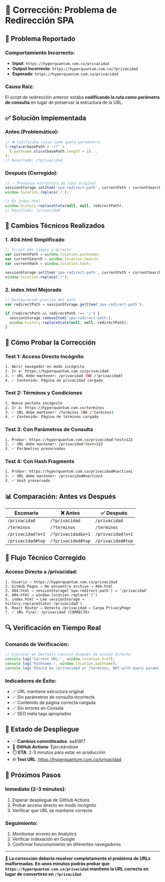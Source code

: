 # 🔧 Corrección: Problema de Redirección SPA

## 🚨 **Problema Reportado**

### **Comportamiento Incorrecto:**
- **Input**: `https://hyperquantum.com.co/privacidad`
- **Output Incorrecto**: `https://hyperquantum.com.co/?privacidad`
- **Esperado**: `https://hyperquantum.com.co/privacidad`

### **Causa Raíz:**
El script de redirección anterior estaba **codificando la ruta como parámetro de consulta** en lugar de preservar la estructura de la URL.

## ✅ **Solución Implementada**

### **Antes (Problemático):**
```javascript
// ❌ Codificaba rutas como query parameters
l.replace(basePath + '/?' + 
  l.pathname.slice(basePath.length + 1)...
);
// Resultado: /?privacidad
```

### **Después (Corregido):**
```javascript
// ✅ Preserva estructura de ruta original
sessionStorage.setItem('spa-redirect-path', currentPath + currentSearch + currentHash);
window.location.replace('/');

// En index.html:
window.history.replaceState(null, null, redirectPath);
// Resultado: /privacidad
```

## 🔧 **Cambios Técnicos Realizados**

### **1. 404.html Simplificado**
```javascript
// Script más limpio y directo
var currentPath = window.location.pathname;
var currentSearch = window.location.search;
var currentHash = window.location.hash;

sessionStorage.setItem('spa-redirect-path', currentPath + currentSearch + currentHash);
window.location.replace('/');
```

### **2. index.html Mejorado**
```javascript
// Restauración precisa del path
var redirectPath = sessionStorage.getItem('spa-redirect-path');

if (redirectPath && redirectPath !== '/') {
  sessionStorage.removeItem('spa-redirect-path');
  window.history.replaceState(null, null, redirectPath);
}
```

## 🧪 **Cómo Probar la Corrección**

### **Test 1: Acceso Directo Incógnito**
```bash
1. Abrir navegador en modo incógnito
2. Ir a: https://hyperquantum.com.co/privacidad
3. ✅ URL debe mantener: /privacidad (NO /?privacidad)
4. ✅ Contenido: Página de privacidad cargada
```

### **Test 2: Términos y Condiciones**
```bash
1. Nueva pestaña incógnito
2. Ir a: https://hyperquantum.com.co/terminos
3. ✅ URL debe mantener: /terminos (NO /?terminos)
4. ✅ Contenido: Página de términos cargada
```

### **Test 3: Con Parámetros de Consulta**
```bash
1. Probar: https://hyperquantum.com.co/privacidad?test=123
2. ✅ URL debe mantener: /privacidad?test=123
3. ✅ Parámetros preservados
```

### **Test 4: Con Hash Fragments**
```bash
1. Probar: https://hyperquantum.com.co/privacidad#section1
2. ✅ URL debe mantener: /privacidad#section1
3. ✅ Hash preservado
```

## 📊 **Comparación: Antes vs Después**

| Escenario | ❌ Antes | ✅ Después |
|-----------|----------|------------|
| `/privacidad` | `/?privacidad` | `/privacidad` |
| `/terminos` | `/?terminos` | `/terminos` |
| `/privacidad?x=1` | `/?privacidad&x=1` | `/privacidad?x=1` |
| `/privacidad#top` | `/?privacidad#top` | `/privacidad#top` |

## 🎯 **Flujo Técnico Corregido**

### **Acceso Directo a /privacidad:**
```
1. Usuario → https://hyperquantum.com.co/privacidad
2. GitHub Pages → No encuentra archivo → 404.html
3. 404.html → sessionStorage['spa-redirect-path'] = '/privacidad'
4. 404.html → window.location.replace('/')
5. index.html → Lee sessionStorage → history.replaceState('/privacidad')
6. React Router → Detecta /privacidad → Carga PrivacyPage
7. ✅ URL final: /privacidad (CORRECTO)
```

## 🔍 **Verificación en Tiempo Real**

### **Comando de Verificación:**
```javascript
// Ejecutar en DevTools Console después de acceso directo
console.log('Current URL:', window.location.href);
console.log('Pathname:', window.location.pathname);
console.log('Should be /privacidad or /terminos, NOT with query params');
```

### **Indicadores de Éxito:**
- ✅ URL mantiene estructura original
- ✅ Sin parámetros de consulta incorrects
- ✅ Contenido de página correcta cargada
- ✅ Sin errores en Console
- ✅ SEO meta tags apropiados

## 🚀 **Estado de Despliegue**

- ✅ **Cambios committeados**: aa418f7
- 🔄 **GitHub Actions**: Ejecutándose
- ⏱️ **ETA**: 2-3 minutos para estar en producción
- 🌐 **Test URL**: https://hyperquantum.com.co/privacidad

## 📝 **Próximos Pasos**

### **Inmediato (2-3 minutos):**
1. Esperar despliegue de GitHub Actions
2. Probar acceso directo en modo incógnito
3. Verificar que URL se mantiene correcta

### **Seguimiento:**
1. Monitorear errores en Analytics
2. Verificar indexación en Google
3. Confirmar funcionamiento en diferentes navegadores

---

**🎉 La corrección debería resolver completamente el problema de URLs malformadas. En unos minutos podrás probar que `https://hyperquantum.com.co/privacidad` mantiene la URL correcta en lugar de convertirse en `/?privacidad`.**